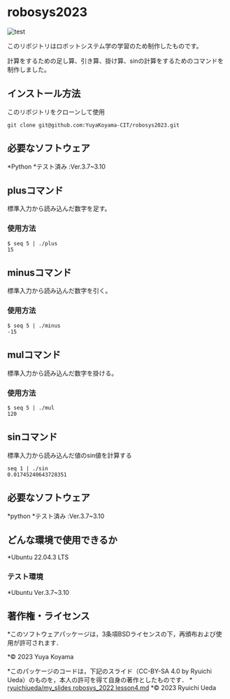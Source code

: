 # robosys2023
![test](https://github.com/YuyaKoyama-CIT/robosys2023/actions/workflows/test.yml/badge.svg)

このリポジトリはロボットシステム学の学習のため制作したものです。

計算をするための足し算、引き算、掛け算、sinの計算をするためのコマンドを制作しました。

## インストール方法

このリポジトリをクローンして使用

```
git clone git@github.com:YuyaKoyama-CIT/robosys2023.git
```

## 必要なソフトウェア
 
*Python
        *テスト済み :Ver.3.7~3.10

## plusコマンド

標準入力から読み込んだ数字を足す。
### 使用方法

```
$ seq 5 | ./plus
15
```
## minusコマンド

標準入力から読み込んだ数字を引く。
### 使用方法

```
$ seq 5 | ./minus
-15
```
## mulコマンド

標準入力から読み込んだ数字を掛ける。
### 使用方法

```
$ seq 5 | ./mul
120
```
## sinコマンド

標準入力から読み込んだ値のsin値を計算する
```
seq 1 | ./sin
0.01745240643728351
```
## 必要なソフトウェア

*python
	*テスト済み :Ver.3.7~3.10

## どんな環境で使用できるか

*Ubuntu 22.04.3 LTS

### テスト環境

*Ubuntu Ver.3.7~3.10

## 著作権・ライセンス

*このソフトウェアパッケージは，3条項BSDライセンスの下，再頒布および使用が許可されます．

  *© 2023 Yuya Koyama

  *このパッケージのコードは，下記のスライド（CC-BY-SA 4.0 by Ryuichi Ueda）のものを，本人の許可を得て自身の著作としたものです．
      * [ryuichiueda/my_slides robosys_2022 lesson4.md](https://github.com/ryuichiueda/my_slides/blob/master/robosys_2022/lesson4.md)
  *© 2023 Ryuichi Ueda
